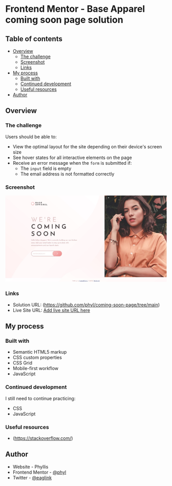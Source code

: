 # Frontend Mentor - Base Apparel coming soon page solution

## Table of contents

- [Overview](#overview)
  - [The challenge](#the-challenge)
  - [Screenshot](#screenshot)
  - [Links](#links)
- [My process](#my-process)
  - [Built with](#built-with)
  - [Continued development](#continued-development)
  - [Useful resources](#useful-resources)
- [Author](#author)

## Overview

### The challenge

Users should be able to:

- View the optimal layout for the site depending on their device's screen size
- See hover states for all interactive elements on the page
- Receive an error message when the `form` is submitted if:
  - The `input` field is empty
  - The email address is not formatted correctly

### Screenshot

![](./screenshot.jpg)

### Links

- Solution URL: (https://github.com/phyl/coming-soon-page/tree/main)
- Live Site URL: [Add live site URL here](https://phyl.github.io/coming-soon-page)

## My process

### Built with

- Semantic HTML5 markup
- CSS custom properties
- CSS Grid
- Mobile-first workflow
- JavaScript

### Continued development

I still need to continue practicing:

- CSS
- JavaScript

### Useful resources

- (https://stackoverflow.com/) 

## Author

- Website - Phyllis
- Frontend Mentor - [@phyl](https://www.frontendmentor.io/profile/phyl)
- Twitter - [@eaglink](https://www.twitter.com/eaglink)
